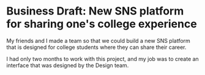 # Business Draft: New SNS platform for sharing one's college experience

My friends and I made a team so that we could build a new SNS platform that is designed for college students where they can share their career.

I had only two months to work with this project, and my job was to create an interface that was designed by the Design team.

